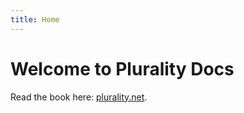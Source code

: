 ```yaml
---
title: Home
---
```


# Welcome to Plurality Docs

Read the book here: [plurality.net](https://www.plurality.net/).
